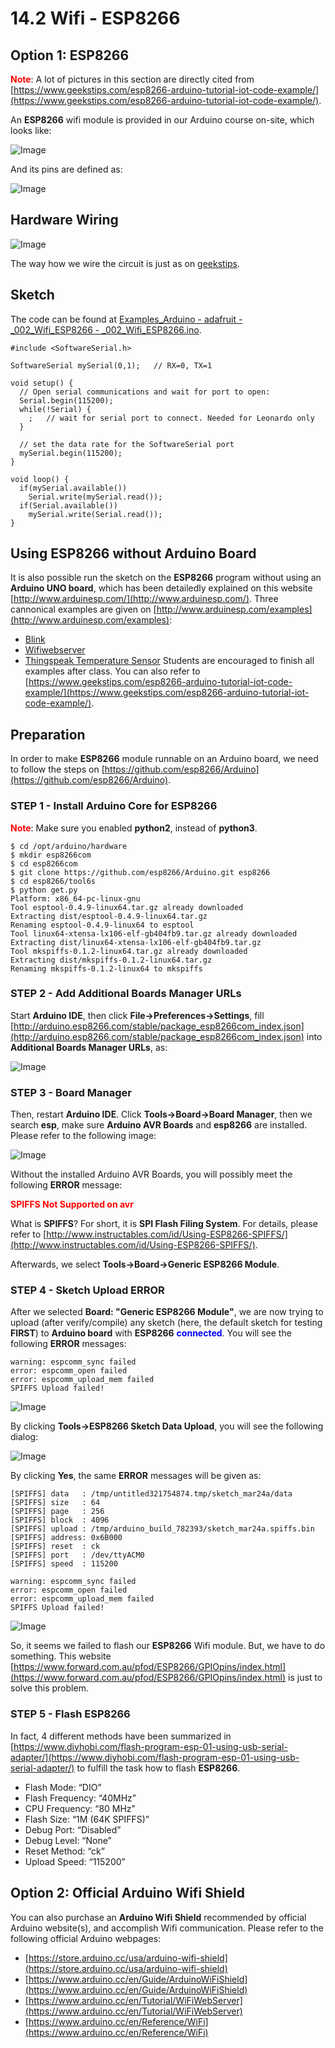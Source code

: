 # 14.2 Wifi - ESP8266


## Option 1: ESP8266

**<span style="color:red">Note</span>**: A lot of pictures in this section are directly cited from [https://www.geekstips.com/esp8266-arduino-tutorial-iot-code-example/](https://www.geekstips.com/esp8266-arduino-tutorial-iot-code-example/).

An **ESP8266** wifi module is provided in our Arduino course on-site, which looks like:

![Image](../../Examples/geekstips/espressif_esp8266.jpg)

And its pins are defined as:

![Image](../../Examples/geekstips/ESP8266-Pinout-GeeksTips-300x124.jpg)



## Hardware Wiring
![Image](../../Examples/geekstips/002_wifi_esp8266.jpg)

The way how we wire the circuit is just as on [geekstips](https://www.geekstips.com/wp-content/uploads/2016/12/ESP8266-WiFi-ESP-01-aansluiten-via-Arduino.jpg).



## Sketch
The code can be found at [Examples_Arduino - adafruit - _002_Wifi_ESP8266 - _002_Wifi_ESP8266.ino](https://github.com/LongerVisionRobot/Examples_Arduino/blob/master/howtomechatronics/_002_Wifi_ESP8266/_002_Wifi_ESP8266.ino).
```
#include <SoftwareSerial.h>

SoftwareSerial mySerial(0,1);	// RX=0, TX=1

void setup() {
  // Open serial communications and wait for port to open:
  Serial.begin(115200);
  while(!Serial) {
    ;	// wait for serial port to connect. Needed for Leonardo only
  }

  // set the data rate for the SoftwareSerial port
  mySerial.begin(115200);
}

void loop() {
  if(mySerial.available())
    Serial.write(mySerial.read());
  if(Serial.available())
    mySerial.write(Serial.read());
}
```


## Using ESP8266 without Arduino Board

It is also possible run the sketch on the **ESP8266** program without using an **Arduino UNO board**, which has been detailedly explained on this website [http://www.arduinesp.com/](http://www.arduinesp.com/). Three cannonical examples are given on [http://www.arduinesp.com/examples](http://www.arduinesp.com/examples):
* [Blink](http://www.arduinesp.com/blink)
* [Wifiwebserver](http://www.arduinesp.com/wifiwebserver)
* [Thingspeak Temperature Sensor](http://www.arduinesp.com/thingspeak)
Students are encouraged to finish all examples after class.
You can also refer to [https://www.geekstips.com/esp8266-arduino-tutorial-iot-code-example/](https://www.geekstips.com/esp8266-arduino-tutorial-iot-code-example/).


## Preparation

In order to make **ESP8266** module runnable on an Arduino board, we need to follow the steps on 
[https://github.com/esp8266/Arduino](https://github.com/esp8266/Arduino).



### STEP 1 - Install Arduino Core for ESP8266
**<span style="color:red">Note</span>**: Make sure you enabled **python2**, instead of **python3**.
```
$ cd /opt/arduino/hardware
$ mkdir esp8266com
$ cd esp8266com
$ git clone https://github.com/esp8266/Arduino.git esp8266
$ cd esp8266/tool6s
$ python get.py
Platform: x86_64-pc-linux-gnu
Tool esptool-0.4.9-linux64.tar.gz already downloaded
Extracting dist/esptool-0.4.9-linux64.tar.gz
Renaming esptool-0.4.9-linux64 to esptool
Tool linux64-xtensa-lx106-elf-gb404fb9.tar.gz already downloaded
Extracting dist/linux64-xtensa-lx106-elf-gb404fb9.tar.gz
Tool mkspiffs-0.1.2-linux64.tar.gz already downloaded
Extracting dist/mkspiffs-0.1.2-linux64.tar.gz
Renaming mkspiffs-0.1.2-linux64 to mkspiffs
```


### STEP 2 - Add Additional Boards Manager URLs
Start **Arduino IDE**, then click **File->Preferences->Settings**, fill [http://arduino.esp8266.com/stable/package_esp8266com_index.json](http://arduino.esp8266.com/stable/package_esp8266com_index.json) into **Additional Boards Manager URLs**, as:

![Image](../../Examples/geekstips/AdditionalBoardsManagerURLs.jpg)


### STEP 3 - Board Manager
Then, restart **Arduino IDE**. Click **Tools->Board->Board Manager**, then we search **esp**, make sure **Arduino AVR Boards** and **esp8266** are installed. Please refer to the following image:

![Image](../../Examples/geekstips/ArduinoESP8266.jpg)

Without the installed Arduino AVR Boards, you will possibly meet the following **ERROR** message:

**<span style="color:red">SPIFFS Not Supported on avr</span>**

What is **SPIFFS**? For short, it is **SPI Flash Filing System**. For details, please refer to [http://www.instructables.com/id/Using-ESP8266-SPIFFS/](http://www.instructables.com/id/Using-ESP8266-SPIFFS/).

Afterwards, we select **Tools->Board->Generic ESP8266 Module**. 


### STEP 4 - Sketch Upload ERROR
After we selected **Board: "Generic ESP8266 Module"**, we are now trying to upload (after verify/compile) any sketch (here, the default sketch for testing **FIRST**) to **Arduino board** with **ESP8266** **<span style="color:blue">connected</span>**. You will see the following **ERROR** messages:
```
warning: espcomm_sync failed
error: espcomm_open failed
error: espcomm_upload_mem failed
SPIFFS Upload failed!
```
![Image](../../Examples/geekstips/espcomm_error.jpg)



By clicking **Tools->ESP8266 Sketch Data Upload**, you will see the following dialog:

![Image](../../Examples/geekstips/spiffs_dialog.jpg)

By clicking **Yes**, the same **ERROR** messages will be given as:
```
[SPIFFS] data   : /tmp/untitled321754874.tmp/sketch_mar24a/data
[SPIFFS] size   : 64
[SPIFFS] page   : 256
[SPIFFS] block  : 4096
[SPIFFS] upload : /tmp/arduino_build_782393/sketch_mar24a.spiffs.bin
[SPIFFS] address: 0x6B000
[SPIFFS] reset  : ck
[SPIFFS] port   : /dev/ttyACM0
[SPIFFS] speed  : 115200

warning: espcomm_sync failed
error: espcomm_open failed
error: espcomm_upload_mem failed
SPIFFS Upload failed!
```
![Image](../../Examples/geekstips/espcomm_error1.jpg)


So, it seems we failed to flash our **ESP8266** Wifi module. But, we have to do something. This website [https://www.forward.com.au/pfod/ESP8266/GPIOpins/index.html](https://www.forward.com.au/pfod/ESP8266/GPIOpins/index.html) is just to solve this problem.


### STEP 5 - Flash ESP8266

In fact, 4 different methods have been summarized in [https://www.diyhobi.com/flash-program-esp-01-using-usb-serial-adapter/](https://www.diyhobi.com/flash-program-esp-01-using-usb-serial-adapter/) to fulfill the task how to flash **ESP8266**.


* Flash Mode: “DIO”
* Flash Frequency: “40MHz”
* CPU Frequency: “80 MHz”
* Flash Size: “1M (64K SPIFFS)”
* Debug Port: “Disabled”
* Debug Level: “None”
* Reset Method: “ck”
* Upload Speed: “115200”



## Option 2: Official Arduino Wifi Shield

You can also purchase an **Arduino Wifi Shield** recommended by official Arduino website(s), and accomplish Wifi communication. Please refer to the following official Arduino webpages:
* [https://store.arduino.cc/usa/arduino-wifi-shield](https://store.arduino.cc/usa/arduino-wifi-shield)
* [https://www.arduino.cc/en/Guide/ArduinoWiFiShield](https://www.arduino.cc/en/Guide/ArduinoWiFiShield)
* [https://www.arduino.cc/en/Tutorial/WiFiWebServer](https://www.arduino.cc/en/Tutorial/WiFiWebServer)
* [https://www.arduino.cc/en/Reference/WiFi](https://www.arduino.cc/en/Reference/WiFi)

